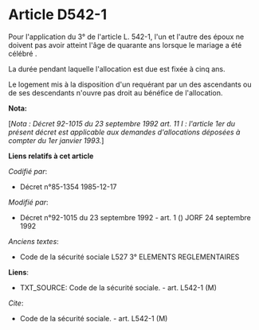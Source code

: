 # Article D542-1

Pour l'application du 3° de l'article L. 542-1, l'un et l'autre des époux ne doivent pas avoir atteint l'âge de quarante ans
lorsque le mariage a été célébré      . 

La durée pendant laquelle l'allocation est due est fixée à cinq ans. 

Le logement mis à la disposition d'un requérant par un des ascendants ou de ses descendants n'ouvre pas droit au bénéfice de
l'allocation.

**Nota:**

[*Nota : Décret 92-1015 du 23 septembre 1992 art. 11 I : l'article 1er du présent décret est applicable aux demandes
d'allocations déposées à compter du 1er janvier 1993.*]

**Liens relatifs à cet article**

_Codifié par_:

  - Décret n°85-1354 1985-12-17

_Modifié par_:

  - Décret n°92-1015 du 23 septembre 1992 - art. 1 () JORF 24 septembre 1992

_Anciens textes_:

  - Code de la sécurité sociale L527 3° ELEMENTS REGLEMENTAIRES

**Liens**:

  - TXT_SOURCE: Code de la sécurité sociale. - art. L542-1 (M)

_Cite_:

  - Code de la sécurité sociale. - art. L542-1 (M)
